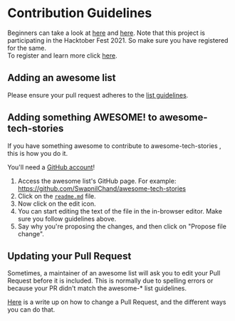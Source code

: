 # Contribution Guidelines
Beginners can take a look at [here](https://guides.github.com) and [here](https://www.freecodecamp.org/news/the-beginners-guide-to-git-github).
Note that this project is participating in the Hacktober Fest 2021. So make sure you have registered for the same. <br>To register and learn more click [here](https://hacktoberfest.digitalocean.com/resources/participation).

## Adding an awesome list
Please ensure your pull request adheres to the [list guidelines](pull_request_template.md).

## Adding something AWESOME! to awesome-tech-stories
If you have something awesome to contribute to awesome-tech-stories , this is how you do it.

You'll need a [GitHub account](https://github.com/join)!

1. Access the awesome list's GitHub page. For example: https://github.com/SwapnilChand/awesome-tech-stories 
2. Click on the [`readme.md`](https://github.com/SwapnilChand/awesome-tech-stories/blob/main/README.md) file.
3. Now click on the edit icon. 
4. You can start editing the text of the file in the in-browser editor. Make sure you follow guidelines above. 
5. Say why you're proposing the changes, and then click on "Propose file change".

## Updating your Pull Request

Sometimes, a maintainer of an awesome list will ask you to edit your Pull Request before it is included. This is normally due to spelling errors or because your PR didn't match the awesome-* list guidelines.

[Here](https://github.com/RichardLitt/knowledge/blob/master/github/amending-a-commit-guide.md) is a write up on how to change a Pull Request, and the different ways you can do that.

